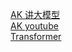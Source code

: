 [AK 讲大模型](https://www.bilibili.com/video/BV16cNEeXEer/?spm_id_from=333.337.search-card.all.click&vd_source=7868bd1eb0c8daea3bfdbe1ac672c66d)  
[AK youtube](https://www.youtube.com/@AndrejKarpathy)  
[Transformer](https://www.bilibili.com/video/BV1dR4y1E7aL/?spm_id_from=333.788.comment.all.click&t=1575.0&vd_source=7868bd1eb0c8daea3bfdbe1ac672c66d)
